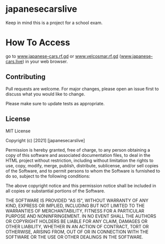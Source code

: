 # japanesecarslive

Keep in mind this is a project for a school exam.

# How To Access

go to www.japanese-cars.rf.gd or www.velcosmar.rf.gd (www.japanese-cars.live) in your web browser.

## Contributing
Pull requests are welcome. For major changes, please open an issue first to discuss what you would like to change.

Please make sure to update tests as appropriate.

## License

MIT License

Copyright (c) [2021] [japanesecarslive]

Permission is hereby granted, free of charge, to any person obtaining a copy
of this software and associated documentation files, to deal
in the HTML project without restriction, including without limitation the rights
to use, copy, modify, merge, publish, distribute, sublicense, and/or sell
copies of the Software, and to permit persons to whom the Software is
furnished to do so, subject to the following conditions:

The above copyright notice and this permission notice shall be included in all
copies or substantial portions of the Software.

THE SOFTWARE IS PROVIDED "AS IS", WITHOUT WARRANTY OF ANY KIND, EXPRESS OR
IMPLIED, INCLUDING BUT NOT LIMITED TO THE WARRANTIES OF MERCHANTABILITY,
FITNESS FOR A PARTICULAR PURPOSE AND NONINFRINGEMENT. IN NO EVENT SHALL THE
AUTHORS OR COPYRIGHT HOLDERS BE LIABLE FOR ANY CLAIM, DAMAGES OR OTHER
LIABILITY, WHETHER IN AN ACTION OF CONTRACT, TORT OR OTHERWISE, ARISING FROM,
OUT OF OR IN CONNECTION WITH THE SOFTWARE OR THE USE OR OTHER DEALINGS IN THE
SOFTWARE.
